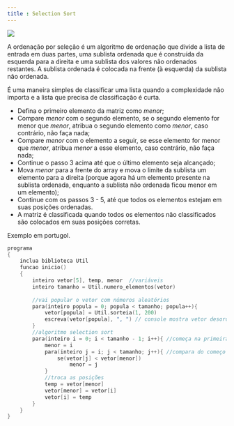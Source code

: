```yaml
---
title : Selection Sort
---
```


![](https://www.doabledanny.com/static/1f66c277a7a820e3492149c6e499bdb1/2.gif)

A ordenação por seleção é um algoritmo de ordenação que divide a lista de entrada em duas partes, uma sublista ordenada que é construída da esquerda para a direita e uma sublista dos valores não ordenados restantes. A sublista ordenada é colocada na frente (à esquerda) da sublista não ordenada.

É uma maneira simples de classificar uma lista quando a complexidade não importa e a lista que precisa de classificação é curta.

- Defina o primeiro elemento da matriz como _menor_;
- Compare _menor_ com o segundo elemento, se o segundo elemento for menor que _menor_, atribua o segundo elemento como _menor_, caso contrário, não faça nada;
- Compare _menor_ com o elemento a seguir, se esse elemento for menor que _menor_, atribua _menor_ a esse elemento, caso contrário, não faça nada;
- Continue o passo 3 acima até que o último elemento seja alcançado;
- Mova _menor_ para a frente do array e mova o limite da sublista um elemento para a direita (porque agora há um elemento presente na sublista ordenada, enquanto a sublista não ordenada ficou menor em um elemento);
- Continue com os passos 3 - 5, até que todos os elementos estejam em suas posições ordenadas.
- A matriz é classificada quando todos os elementos não classificados são colocados em suas posições corretas.

Exemplo em portugol.

```c
programa
{
	inclua biblioteca Util
	funcao inicio()
	{
		inteiro vetor[5], temp, menor  //variáveis
		inteiro tamanho = Util.numero_elementos(vetor)
		  
		//vai popular o vetor com números aleatórios
		para(inteiro popula = 0; popula < tamanho; popula++){
			vetor[popula] = Util.sorteia(1, 200)
			escreva(vetor[popula], ", ") // console mostra vetor desordenado
		}
		//algoritmo selection sort
		para(inteiro i = 0; i < tamanho - 1; i++){ //começa na primeira posição e vai indo pra direita
			menor = i
			para(inteiro j = i; j < tamanho; j++){ //compara do começo e percorre comparando pra direita
				se(vetor[j] < vetor[menor])
					menor = j
			}
			//troca as posições
			temp = vetor[menor]
			vetor[menor] = vetor[i]
			vetor[i] = temp
		}
	}
}
```